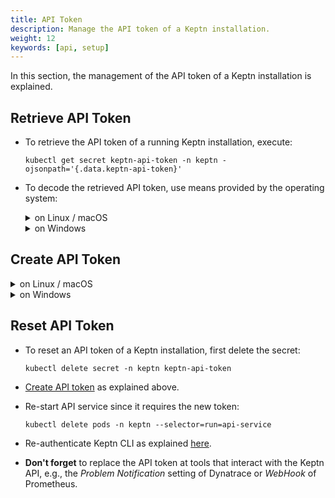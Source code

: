 ```yaml
---
title: API Token
description: Manage the API token of a Keptn installation.
weight: 12
keywords: [api, setup]
---
```


In this section, the management of the API token of a Keptn installation is explained.

## Retrieve API Token

* To retrieve the API token of a running Keptn installation, execute: 

    ```console
    kubectl get secret keptn-api-token -n keptn -ojsonpath='{.data.keptn-api-token}'
    ``` 

* To decode the retrieved API token, use means provided by the operating system: 

    <details><summary>on Linux / macOS</summary>
    <p>

    ```console
    kubectl get secret keptn-api-token -n keptn -ojsonpath='{.data.keptn-api-token}' | base64 --decode
    ```

    </p>
    </details>

    <details><summary>on Windows</summary>
    <p>

    Please expand the corresponding section matching your CLI tool.

    <details><summary>PowerShell</summary>
    <p>

    For the Windows PowerShell, a small script is provided that installs the `PSYaml` module and sets the environment variables. Please note that the PowerShell might have to be started with **Run as Administrator** privileges to install the module.

    * Copy the following snippet and paste it in the PowerShell. The snippet will be automatically executed line by line.

        ```
        $tokenEncoded = $(kubectl get secret keptn-api-token -n keptn -ojsonpath='{.data.keptn-api-token}')
        [System.Text.Encoding]::UTF8.GetString([System.Convert]::FromBase64String($tokenEncoded))
        ```

    </p>
    </details>

    <details><summary>Command Line</summary>
    <p>

    In the Windows Command Line, a couple of steps are necessary.

    1. Get the Keptn API Token encoded in base64:

        ```console
        kubectl get secret keptn-api-token -n keptn -ojsonpath={.data.keptn-api-token}
        ```

        ```console
        abcdefghijkladfaea
        ```

    1. Take the encoded API token; it is the value from the key `keptn-api-token` (in this example, it is `abcdefghijkladfaea`) and save it in a text file, e.g.: `keptn-api-token-base64.txt`

    1. Decode the file using `certutil`:

        ```
        certutil -decode keptn-api-token-base64.txt keptn-api-token.txt
        ```

    1. Open the newly created file `keptn-api-token.txt`, in which you find the API token.

    </p>
    </details>
    </p>
    </details>

## Create API Token

<details><summary>on Linux / macOS</summary>
<p>

* To generate a base64 encoded token use the following command and store it into the environment variable `KEPTN_API_TOKEN`: 

    ```console
    KEPTN_API_TOKEN=$(head -c 16 /dev/urandom | base64)
    ```

* To create an API token, execute:
  
    ```console
    kubectl create secret generic -n keptn keptn-api-token --from-literal=keptn-api-token="$KEPTN_API_TOKEN"
    ```

</p>
</details>

<details><summary>on Windows</summary>
<p>

Please expand the corresponding section matching your CLI tool.

<details><summary>PowerShell</summary>
<p>

* To generate a base64 encoded token use the following command and store it into the environment variable `$Env:KEPTN_API_TOKEN`: 

    ```console
    [Reflection.Assembly]::LoadWithPartialName("System.Web")
    $token_bytes = [System.Text.Encoding]::Unicode.GetBytes([System.Web.Security.Membership]::GeneratePassword(16,2))
    $Env:KEPTN_API_TOKEN = [Convert]::ToBase64String($token_bytes)
    ```

* To create an API token, execute:

    ```console
    kubectl create secret generic -n keptn keptn-api-token --from-literal=keptn-api-token="$Env:KEPTN_API_TOKEN"
    ``` 

</p>
</details>

<details><summary>Command Line</summary>
<p>

In the Windows Command Line, a couple of steps are necessary.

1. Generate a random token with at least 16 characters and save it in a text file: `keptn-api-token.txt`

1. Encode the file using `certutil`:

    ```console
    certutil -encode keptn-api-token.txt keptn-api-token-base64.txt
    ```

1. Open the newly created file `keptn-api-token-base64.txt`, in which you find the base64 encoded API token. Then set the environment variable `KEPTN_API_TOKEN`:

    ```console
    set KEPTN_API_TOKEN=
    ```

1. To create an API token, execute:

    ```console
    kubectl create secret generic -n keptn keptn-api-token --from-literal=keptn-api-token="%KEPTN_API_TOKEN%"
    ``` 

</p>
</details>

</p>
</details>

## Reset API Token

* To reset an API token of a Keptn installation, first delete the secret:
  
    ```console
    kubectl delete secret -n keptn keptn-api-token
    ```

* [Create API token](./#create-api-token) as explained above. 

* Re-start API service since it requires the new token:

    ```console
    kubectl delete pods -n keptn --selector=run=api-service
    ```

* Re-authenticate Keptn CLI as explained [here](../cli/#authentication).

* **Don't forget** to replace the API token at tools that interact with the Keptn API, e.g., the *Problem Notification* setting of Dynatrace or *WebHook* of Prometheus.